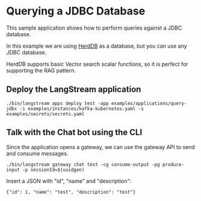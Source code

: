 # Querying a JDBC Database

This sample application shows how to perform queries against a JDBC database.

In this example we are using [HerdDB](https://github.com/diennea/herddb) as a database, but you can use any JDBC database.

HerdDB supports basic Vector search scalar functions, so it is perfect for supporting the RAG pattern.


## Deploy the LangStream application

```
./bin/langstream apps deploy test -app examples/applications/query-jdbc -i examples/instances/kafka-kubernetes.yaml -s examples/secrets/secrets.yaml
```

## Talk with the Chat bot using the CLI
Since the application opens a gateway, we can use the gateway API to send and consume messages.

```
./bin/langstream gateway chat test -cg consume-output -pg produce-input -p sessionId=$(uuidgen)
```

Insert a JSON with "id", "name" and "description":

```
{"id": 1, "name": "test", "description": "test"}
```

